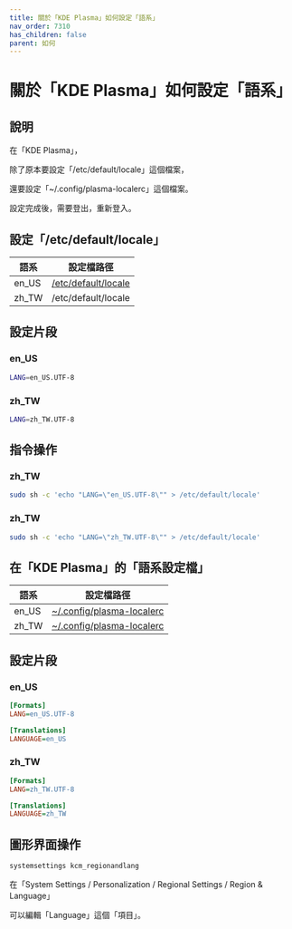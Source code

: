 ```yaml
---
title: 關於「KDE Plasma」如何設定「語系」
nav_order: 7310
has_children: false
parent: 如何
---
```



# 關於「KDE Plasma」如何設定「語系」


## 說明

在「KDE Plasma」，

除了原本要設定「/etc/default/locale」這個檔案，

還要設定「~/.config/plasma-localerc」這個檔案。

設定完成後，需要登出，重新登入。


## 設定「/etc/default/locale」

| 語系 | 設定檔路徑 |
| --- | --- |
| en_US | [/etc/default/locale](https://github.com/samwhelp/eznixos-adjustment-iso-profile/blob/main/debian-12/start/locale/en_us/eznixos-adjustment-kde-plasma/asset/overlay/etc/default/locale) |
| zh_TW | /etc/default/locale |


## 設定片段


### en_US

``` sh
LANG=en_US.UTF-8
```

### zh_TW

``` sh
LANG=zh_TW.UTF-8
```

## 指令操作


### zh_TW

``` sh
sudo sh -c 'echo "LANG=\"en_US.UTF-8\"" > /etc/default/locale'
```

### zh_TW

``` sh
sudo sh -c 'echo "LANG=\"zh_TW.UTF-8\"" > /etc/default/locale'
```


## 在「KDE Plasma」的「語系設定檔」

| 語系 | 設定檔路徑 |
| --- | --- |
| en_US | [~/.config/plasma-localerc](https://github.com/samwhelp/eznixos-adjustment-iso-profile/blob/main/debian-12/start/locale/en_us/eznixos-adjustment-kde-plasma/asset/overlay/etc/skel/.config/plasma-localerc#L1-L5) |
| zh_TW | [~/.config/plasma-localerc](https://github.com/samwhelp/eznixos-adjustment-iso-profile/blob/main/debian-12/start/locale/zh_tw/eznixos-adjustment-kde-plasma/asset/overlay/etc/skel/.config/plasma-localerc#L1-L5) |


## 設定片段


### en_US

``` ini
[Formats]
LANG=en_US.UTF-8

[Translations]
LANGUAGE=en_US
```


### zh_TW

``` ini
[Formats]
LANG=zh_TW.UTF-8

[Translations]
LANGUAGE=zh_TW
```


## 圖形界面操作

``` sh
systemsettings kcm_regionandlang
```

在「System Settings / Personalization / Regional Settings / Region & Language」

可以編輯「Language」這個「項目」。


